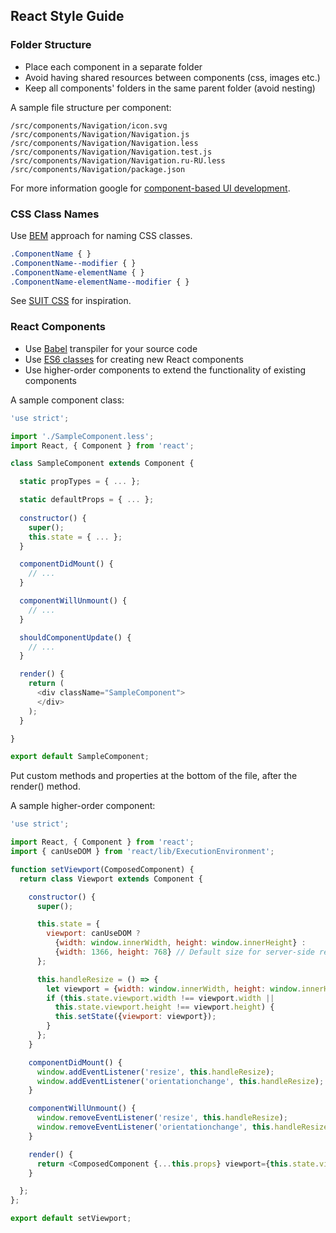 ## React Style Guide

### Folder Structure

- Place each component in a separate folder
- Avoid having shared resources between components (css, images etc.)
- Keep all components' folders in the same parent folder (avoid nesting)

A sample file structure per component:

```
/src/components/Navigation/icon.svg
/src/components/Navigation/Navigation.js
/src/components/Navigation/Navigation.less
/src/components/Navigation/Navigation.test.js
/src/components/Navigation/Navigation.ru-RU.less
/src/components/Navigation/package.json
```

For more information google for [component-based UI development](https://google.com/search?q=component-based+ui+development).

### CSS Class Names

Use [BEM](https://bem.info/) approach for naming CSS classes.

```css
.ComponentName { }
.ComponentName--modifier { }
.ComponentName-elementName { }
.ComponentName-elementName--modifier { }
```

See [SUIT CSS](https://suitcss.github.io/) for inspiration.

### React Components

- Use [Babel](https://babeljs.io/docs/learn-es6/) transpiler for your source code
- Use [ES6 classes](https://facebook.github.io/react/blog/2015/01/27/react-v0.13.0-beta-1.html#es6-classes) for creating new React components
- Use higher-order components to extend the functionality of existing components

A sample component class:

```js
'use strict';

import './SampleComponent.less';
import React, { Component } from 'react';

class SampleComponent extends Component {

  static propTypes = { ... };

  static defaultProps = { ... };
  
  constructor() {
    super();
    this.state = { ... };
  }

  componentDidMount() {
    // ...
  }

  componentWillUnmount() {
    // ...
  }

  shouldComponentUpdate() {
    // ...
  }

  render() {
    return (
      <div className="SampleComponent">
      </div>
    );
  }

}

export default SampleComponent;
```

Put custom methods and properties at the bottom of the file, after the render() method.

A sample higher-order component:

```js
'use strict';

import React, { Component } from 'react';
import { canUseDOM } from 'react/lib/ExecutionEnvironment';

function setViewport(ComposedComponent) {
  return class Viewport extends Component {

    constructor() {
      super();

      this.state = {
        viewport: canUseDOM ?
          {width: window.innerWidth, height: window.innerHeight} :
          {width: 1366, height: 768} // Default size for server-side rendering
      };

      this.handleResize = () => {
        let viewport = {width: window.innerWidth, height: window.innerHeight};
        if (this.state.viewport.width !== viewport.width ||
          this.state.viewport.height !== viewport.height) {
          this.setState({viewport: viewport});
        }
      };
    }

    componentDidMount() {
      window.addEventListener('resize', this.handleResize);
      window.addEventListener('orientationchange', this.handleResize);
    }

    componentWillUnmount() {
      window.removeEventListener('resize', this.handleResize);
      window.removeEventListener('orientationchange', this.handleResize);
    }

    render() {
      return <ComposedComponent {...this.props} viewport={this.state.viewport}/>;
    }

  };
};

export default setViewport;
```
